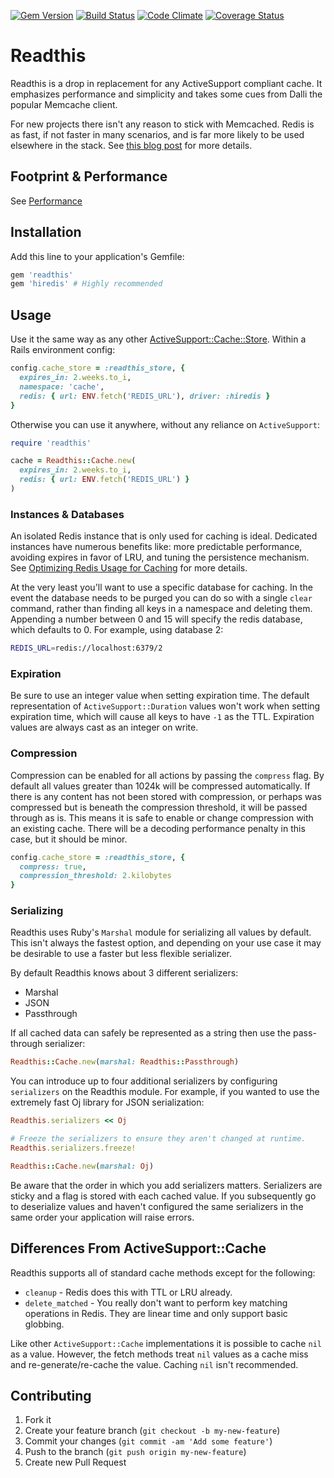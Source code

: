 [![Gem Version](https://badge.fury.io/rb/readthis.svg)](http://badge.fury.io/rb/readthis)
[![Build Status](https://travis-ci.org/sorentwo/readthis.svg?branch=master)](https://travis-ci.org/sorentwo/readthis)
[![Code Climate](https://codeclimate.com/github/sorentwo/readthis/badges/gpa.svg)](https://codeclimate.com/github/sorentwo/readthis)
[![Coverage Status](https://coveralls.io/repos/sorentwo/readthis/badge.svg?branch=master&service=github)](https://coveralls.io/github/sorentwo/readthis?branch=master)

# Readthis

Readthis is a drop in replacement for any ActiveSupport compliant cache. It
emphasizes performance and simplicity and takes some cues from Dalli the popular
Memcache client.

For new projects there isn't any reason to stick with Memcached. Redis is as
fast, if not faster in many scenarios, and is far more likely to be used
elsewhere in the stack. See [this blog post][hp-caching] for more details.

[hp-caching]: http://sorentwo.com/2015/07/20/high-performance-caching-with-readthis.html

## Footprint & Performance

See [Performance](PERFORMANCE.md)

## Installation

Add this line to your application's Gemfile:

```ruby
gem 'readthis'
gem 'hiredis' # Highly recommended
```

## Usage

Use it the same way as any other [ActiveSupport::Cache::Store][store]. Within a
Rails environment config:

```ruby
config.cache_store = :readthis_store, {
  expires_in: 2.weeks.to_i,
  namespace: 'cache',
  redis: { url: ENV.fetch('REDIS_URL'), driver: :hiredis }
}
```

Otherwise you can use it anywhere, without any reliance on `ActiveSupport`:

```ruby
require 'readthis'

cache = Readthis::Cache.new(
  expires_in: 2.weeks.to_i,
  redis: { url: ENV.fetch('REDIS_URL') }
)
```

[store]: http://api.rubyonrails.org/classes/ActiveSupport/Cache/Store.html

### Instances & Databases

An isolated Redis instance that is only used for caching is ideal. Dedicated
instances have numerous benefits like: more predictable performance, avoiding
expires in favor of LRU, and tuning the persistence mechanism. See [Optimizing
Redis Usage for Caching][optimizing-usage] for more details.

[optimizing-usage]: http://sorentwo.com/2015/07/27/optimizing-redis-usage-for-caching.html

At the very least you'll want to use a specific database for caching. In the
event the database needs to be purged you can do so with a single `clear`
command, rather than finding all keys in a namespace and deleting them.
Appending a number between 0 and 15 will specify the redis database, which
defaults to 0. For example, using database 2:

```bash
REDIS_URL=redis://localhost:6379/2
```

### Expiration

Be sure to use an integer value when setting expiration time. The default
representation of `ActiveSupport::Duration` values won't work when setting
expiration time, which will cause all keys to have `-1` as the TTL. Expiration
values are always cast as an integer on write.

### Compression

Compression can be enabled for all actions by passing the `compress` flag. By
default all values greater than 1024k will be compressed automatically. If there
is any content has not been stored with compression, or perhaps was compressed
but is beneath the compression threshold, it will be passed through as is. This
means it is safe to enable or change compression with an existing cache. There
will be a decoding performance penalty in this case, but it should be minor.

```ruby
config.cache_store = :readthis_store, {
  compress: true,
  compression_threshold: 2.kilobytes
}
```

### Serializing

Readthis uses Ruby's `Marshal` module for serializing all values by default.
This isn't always the fastest option, and depending on your use case it may be
desirable to use a faster but less flexible serializer.

By default Readthis knows about 3 different serializers:

* Marshal
* JSON
* Passthrough

If all cached data can safely be represented as a string then use the
pass-through serializer:

```ruby
Readthis::Cache.new(marshal: Readthis::Passthrough)
```

You can introduce up to four additional serializers by configuring `serializers`
on the Readthis module. For example, if you wanted to use the extremely fast Oj
library for JSON serialization:

```ruby
Readthis.serializers << Oj

# Freeze the serializers to ensure they aren't changed at runtime.
Readthis.serializers.freeze!

Readthis::Cache.new(marshal: Oj)
```

Be aware that the order in which you add serializers matters. Serializers are
sticky and a flag is stored with each cached value. If you subsequently go to
deserialize values and haven't configured the same serializers in the same order
your application will raise errors.

## Differences From ActiveSupport::Cache

Readthis supports all of standard cache methods except for the following:

* `cleanup` - Redis does this with TTL or LRU already.
* `delete_matched` - You really don't want to perform key matching operations in
  Redis. They are linear time and only support basic globbing.

Like other `ActiveSupport::Cache` implementations it is possible to cache `nil`
as a value. However, the fetch methods treat `nil` values as a cache miss and
re-generate/re-cache the value. Caching `nil` isn't recommended.

## Contributing

1. Fork it
2. Create your feature branch (`git checkout -b my-new-feature`)
3. Commit your changes (`git commit -am 'Add some feature'`)
4. Push to the branch (`git push origin my-new-feature`)
5. Create new Pull Request
